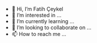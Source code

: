 - 👋 Hi, I’m Fatih Çeykel
- 👀 I’m interested in ...
- 🌱 I’m currently learning ...
- 💞️ I’m looking to collaborate on ...
- 📫 How to reach me ...

<!---
fthceykel/fthceykel is a ✨ special ✨ repository because its `README.md` (this file) appears on your GitHub profile.
You can click the Preview link to take a look at your changes.
--->
